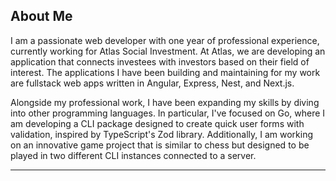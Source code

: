 ## About Me

I am a passionate web developer with one year of professional experience, currently working for Atlas Social Investment. At Atlas, we are developing an application that connects investees with investors based on their field of interest. The applications I have been building and maintaining for my work are fullstack web apps written in Angular, Express, Nest, and Next.js.

Alongside my professional work, I have been expanding my skills by diving into other programming languages. In particular, I've focused on Go, where I am developing a CLI package designed to create quick user forms with validation, inspired by TypeScript's Zod library. Additionally, I am working on an innovative game project that is similar to chess but designed to be played in two different CLI instances connected to a server.

---
